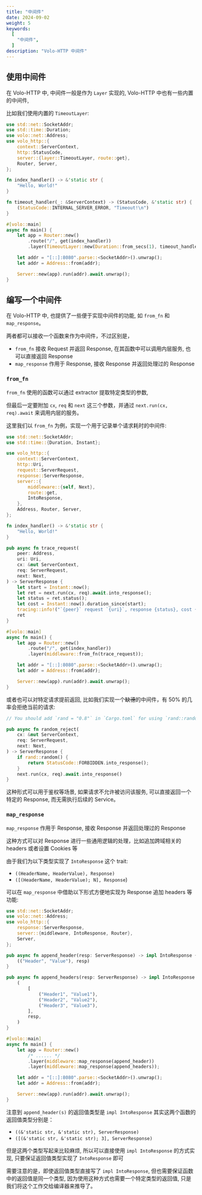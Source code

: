```yaml
---
title: "中间件"
date: 2024-09-02
weight: 5
keywords:
  [
    "中间件",
  ]
description: "Volo-HTTP 中间件"
---
```


## 使用中间件

在 Volo-HTTP 中, 中间件一般是作为 `Layer` 实现的, Volo-HTTP 中也有一些内置的中间件,

比如我们使用内置的 `TimeoutLayer`: 

```rust
use std::net::SocketAddr;
use std::time::Duration;
use volo::net::Address;
use volo_http::{
    context::ServerContext,
    http::StatusCode,
    server::{layer::TimeoutLayer, route::get},
    Router, Server,
};

fn index_handler() -> &'static str {
    "Hello, World!"
}

fn timeout_handler(_: &ServerContext) -> (StatusCode, &'static str) {
    (StatusCode::INTERNAL_SERVER_ERROR, "Timeout!\n")
}

#[volo::main]
async fn main() {
    let app = Router::new()
        .route("/", get(index_handler))
        .layer(TimeoutLayer::new(Duration::from_secs(1), timeout_handler));

    let addr = "[::]:8080".parse::<SocketAddr>().unwrap();
    let addr = Address::from(addr);

    Server::new(app).run(addr).await.unwrap();
}
```

## 编写一个中间件

在 Volo-HTTP 中, 也提供了一些便于实现中间件的功能, 如 `from_fn` 和 `map_response`。

两者都可以接收一个函数来作为中间件，不过区别是，
- `from_fn` 接收 Request 并返回 Response, 在其函数中可以调用内层服务, 也可以直接返回 Response
- `map_response` 作用于 Response, 接收 Response 并返回处理过的 Response

### `from_fn`

`from_fn` 使用的函数可以通过 extractor 提取特定类型的参数,

但最后一定要附加 `cx`, `req` 和 `next` 这三个参数，并通过 `next.run(cx, req).await` 来调用内层的服务。

这里我们以 `from_fn` 为例，实现一个用于记录单个请求耗时的中间件:

```rust
use std::net::SocketAddr;
use std::time::{Duration, Instant};

use volo_http::{
    context::ServerContext,
    http::Uri,
    request::ServerRequest,
    response::ServerResponse,
    server::{
        middleware::{self, Next},
        route::get,
        IntoResponse,
    },
    Address, Router, Server,
};

fn index_handler() -> &'static str {
    "Hello, World!"
}

pub async fn trace_request(
    peer: Address,
    uri: Uri,
    cx: &mut ServerContext,
    req: ServerRequest,
    next: Next,
) -> ServerResponse {
    let start = Instant::now();
    let ret = next.run(cx, req).await.into_response();
    let status = ret.status();
    let cost = Instant::now().duration_since(start);
    tracing::info!("`{peer}` request `{uri}`, response {status}, cost {cost:?}");
    ret
}

#[volo::main]
async fn main() {
    let app = Router::new()
        .route("/", get(index_handler))
        .layer(middleware::from_fn(trace_request));

    let addr = "[::]:8080".parse::<SocketAddr>().unwrap();
    let addr = Address::from(addr);

    Server::new(app).run(addr).await.unwrap();
}

```

或者也可以对特定请求提前返回, 比如我们实现一个~~缺德~~的中间件，有 50% 的几率会拒绝当前的请求:

```rust
// You should add `rand = "0.8"` in `Cargo.toml` for using `rand::random`

pub async fn random_reject(
    cx: &mut ServerContext,
    req: ServerRequest,
    next: Next,
) -> ServerResponse {
    if rand::random() {
        return StatusCode::FORBIDDEN.into_response();
    }
    next.run(cx, req).await.into_response()
}
```

这种形式可以用于鉴权等场景, 如果请求不允许被访问该服务, 可以直接返回一个特定的 Response, 而无需执行后续的 Service。

### `map_response`

`map_response` 作用于 Response, 接收 Response 并返回处理过的 Response

这种方式可以对 Response 进行一些通用逻辑的处理，比如追加跨域相关的 headers 或者设置 Cookies 等

由于我们为以下类型实现了 `IntoResponse` 这个 trait:
- `((HeaderName, HeaderValue), Response)`
- `([(HeaderName, HeaderValue); N], Response`)

可以在 `map_response` 中借助以下形式方便地实现为 Response 追加 headers 等功能:

```rust
use std::net::SocketAddr;
use volo::net::Address;
use volo_http::{
    response::ServerResponse,
    server::{middleware, IntoResponse, Router},
    Server,
};

pub async fn append_header(resp: ServerResponse) -> impl IntoResponse {
    (("Header", "Value"), resp)
}

pub async fn append_headers(resp: ServerResponse) -> impl IntoResponse {
    (
        [
            ("Header1", "Value1"),
            ("Header2", "Value2"),
            ("Header3", "Value3"),
        ],
        resp,
    )
}

#[volo::main]
async fn main() {
    let app = Router::new()
        /* ...... */
        .layer(middleware::map_response(append_header))
        .layer(middleware::map_response(append_headers));

    let addr = "[::]:8080".parse::<SocketAddr>().unwrap();
    let addr = Address::from(addr);

    Server::new(app).run(addr).await.unwrap();
}
```

注意到 `append_header(s)` 的返回值类型是 `impl IntoResponse`
其实这两个函数的返回值类型分别是：
- `((&'static str, &'static str), ServerResponse)`
- `([(&'static str, &'static str); 3], ServerResponse)`

但是这两个类型写起来比较麻烦, 所以可以直接使用 `impl IntoResponse` 的方式实现, 只要保证返回值类型实现了 `IntoResponse` 即可

需要注意的是，即使返回值类型直接写了 `impl IntoResponse`, 但也需要保证函数中的返回值是同一个类型, 
因为使用这种方式也需要一个特定类型的返回值, 只是我们将这个工作交给编译器来推导了。
